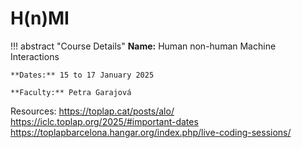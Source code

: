 # H(n)MI

!!! abstract "Course Details"
    **Name:** Human non-human Machine Interactions 

    **Dates:** 15 to 17 January 2025

    **Faculty:** Petra Garajová


Resources: https://toplap.cat/posts/alo/
https://iclc.toplap.org/2025/#important-dates
https://toplapbarcelona.hangar.org/index.php/live-coding-sessions/
